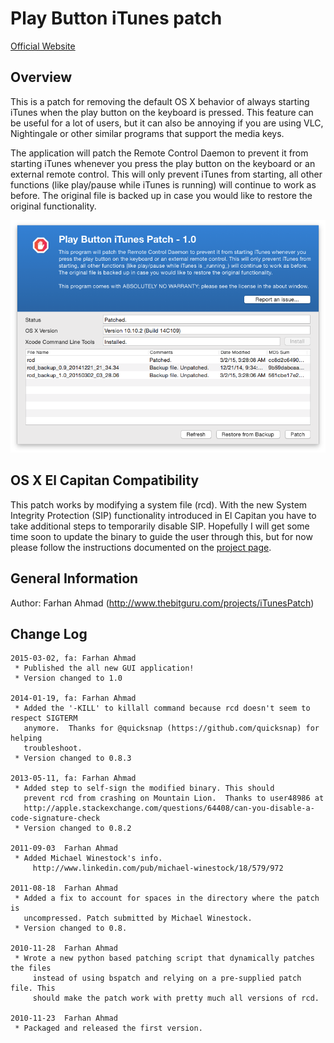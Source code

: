 Play Button iTunes patch
========================

[Official Website](http://www.thebitguru.com/projects/iTunesPatch)

Overview
--------
This is a patch for removing the default OS X behavior of always starting iTunes when the play button on the keyboard is pressed. This feature can be useful for a lot of users, but it can also be annoying if you are using VLC, Nightingale or other similar programs that support the media keys.

The application will patch the Remote Control Daemon to prevent it from starting iTunes whenever you press the play button on the keyboard or an external remote control. This will only prevent iTunes from starting, all other functions (like play/pause while iTunes is running) will continue to work as before. The original file is backed up in case you would like to restore the original functionality.

![Screenshot](Images/Screenshot-1.0.png "Screenshot")

OS X El Capitan Compatibility
--------

This patch works by modifying a system file (rcd). With the new System Integrity Protection (SIP) functionality introduced in El Capitan you have to take additional steps to temporarily disable SIP. Hopefully I will get some time soon to update the binary to guide the user through this, but for now please follow the instructions documented on the [project page](http://www.thebitguru.com/projects/iTunesPatch).


General Information
-------------------
Author: Farhan Ahmad (<http://www.thebitguru.com/projects/iTunesPatch>)


Change Log
----------
    2015-03-02, fa: Farhan Ahmad
     * Published the all new GUI application!
     * Version changed to 1.0

    2014-01-19, fa: Farhan Ahmad
     * Added the '-KILL' to killall command because rcd doesn't seem to respect SIGTERM
       anymore.  Thanks for @quicksnap (https://github.com/quicksnap) for helping
       troubleshoot.
     * Version changed to 0.8.3

    2013-05-11, fa: Farhan Ahmad
     * Added step to self-sign the modified binary. This should
       prevent rcd from crashing on Mountain Lion.  Thanks to user48986 at
       http://apple.stackexchange.com/questions/64408/can-you-disable-a-code-signature-check
     * Version changed to 0.8.2

    2011-09-03	Farhan Ahmad
     * Added Michael Winestock's info.
	     http://www.linkedin.com/pub/michael-winestock/18/579/972

    2011-08-18	Farhan Ahmad
     * Added a fix to account for spaces in the directory where the patch is
       uncompressed. Patch submitted by Michael Winestock.
     * Version changed to 0.8.

    2010-11-28	Farhan Ahmad
     * Wrote a new python based patching script that dynamically patches the files
    	 instead of using bspatch and relying on a pre-supplied patch file. This
    	 should make the patch work with pretty much all versions of rcd.

    2010-11-23	Farhan Ahmad
     * Packaged and released the first version.


